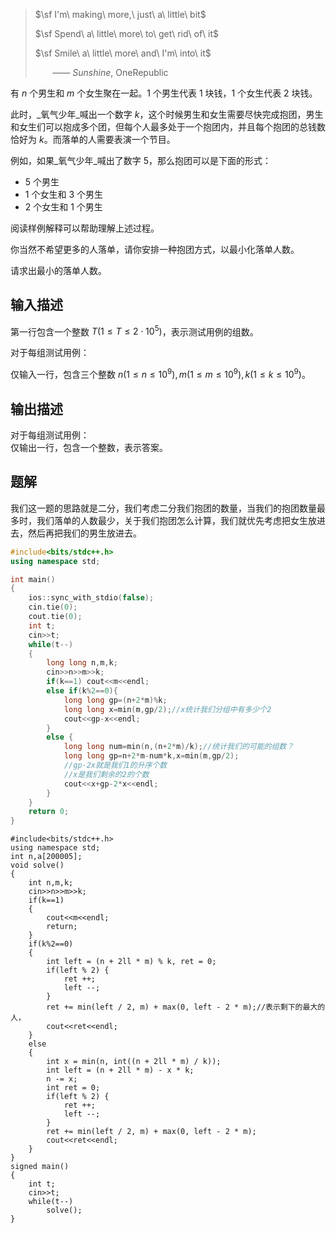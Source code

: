 > $\sf I'm\ making\ more,\ just\ a\ little\ bit$
> 
>   
> 
> $\sf Spend\ a\ little\ more\ to\ get\ rid\ of\ it$  
> 
>   
> 
> $\sf Smile\ a\ little\ more\ and\ I'm\ into\ it$
> 
>   
> 
>        —— $Sunshine,\ \text{OneRepublic}$

有 $n$ 个男生和 $m$ 个女生聚在一起。$1$ 个男生代表 $1$ 块钱，$1$ 个女生代表 $2$ 块钱。

  
此时，_氧气少年_喊出一个数字 $k$，这个时候男生和女生需要尽快完成抱团，男生和女生们可以抱成多个团，但每个人最多处于一个抱团内，并且每个抱团的总钱数恰好为 $k$。而落单的人需要表演一个节目。  
  

例如，如果_氧气少年_喊出了数字 $5$，那么抱团可以是下面的形式：

-   $5$ 个男生
-   $1$ 个女生和 $3$ 个男生
-   $2$ 个女生和 $1$ 个男生

  
阅读样例解释可以帮助理解上述过程。  
  
你当然不希望更多的人落单，请你安排一种抱团方式，以最小化落单人数。  
  
请求出最小的落单人数。

## 输入描述

第一行包含一个整数 $T(1\leq T\leq 2\cdot 10^5)$，表示测试用例的组数。  
  
对于每组测试用例：  
  
仅输入一行，包含三个整数 $n(1\leq n\leq 10^9),m(1\leq m\leq 10^9),k(1\leq k\leq 10^9)$。

## 输出描述
对于每组测试用例：  
仅输出一行，包含一个整数，表示答案。


## 题解
我们这一题的思路就是二分，我们考虑二分我们抱团的数量，当我们的抱团数量最多时，我们落单的人数最少，关于我们抱团怎么计算，我们就优先考虑把女生放进去，然后再把我们的男生放进去。

```cpp
#include<bits/stdc++.h>
using namespace std;

int main()
{
    ios::sync_with_stdio(false);
    cin.tie(0);
    cout.tie(0);
    int t;
    cin>>t;
    while(t--)
    {
        long long n,m,k;
        cin>>n>>m>>k;
        if(k==1) cout<<m<<endl;
        else if(k%2==0){
            long long gp=(n+2*m)%k;
            long long x=min(m,gp/2);//x统计我们分组中有多少个2
            cout<<gp-x<<endl;
        }
        else {
            long long num=min(n,(n+2*m)/k);//统计我们的可能的组数？
            long long gp=n+2*m-num*k,x=min(m,gp/2);
            //gp-2x就是我们1的升序个数
            //x是我们剩余的2的个数
            cout<<x+gp-2*x<<endl;
        }
    }
    return 0;
}
```


```
#include<bits/stdc++.h>
using namespace std;
int n,a[200005];
void solve()
{
	int n,m,k;
	cin>>n>>m>>k;
	if(k==1)
	{
		cout<<m<<endl;
		return;
	}
	if(k%2==0)
	{
		int left = (n + 2ll * m) % k, ret = 0;
		if(left % 2) {
			ret ++;
			left --;
		}
		ret += min(left / 2, m) + max(0, left - 2 * m);//表示剩下的最大的人，
		cout<<ret<<endl;
	}
	else
	{
		int x = min(n, int((n + 2ll * m) / k));
		int left = (n + 2ll * m) - x * k;
		n -= x;
		int ret = 0;
		if(left % 2) {
			ret ++;
			left --;
		}
		ret += min(left / 2, m) + max(0, left - 2 * m);
		cout<<ret<<endl;
	}
}
signed main()
{
	int t;
	cin>>t;
	while(t--)
		solve();
}
```